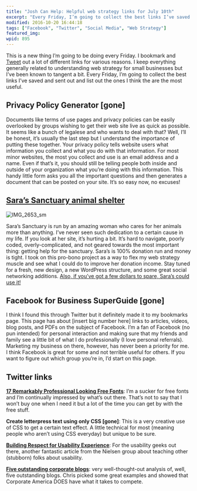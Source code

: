 ```yaml
---
title: "Josh Can Help: Helpful web strategy links for July 10th"
excerpt: "Every Friday, I’m going to collect the best links I’ve saved and sent out and list out the ones I think the are the most useful."
modified: 2016-10-20 16:44:18
tags: ["Facebook", "Twitter", "Social Media", "Web Strategy"]
featured_img:
wpid: 895
---
```



This is a new thing I’m going to be doing every Friday. I bookmark and [Tweet](http://twitter.com/joshcanhelp) out a lot of different links for various reasons. I keep everything generally related to understanding web strategy for small businesses but I’ve been known to tangent a bit. Every Friday, I’m going to collect the best links I’ve saved and sent out and list out the ones I think the are the most useful.

## Privacy Policy Generator [gone]

Documents like terms of use pages and privacy policies can be easily overlooked by groups wishing to get their web site live as quick as possible. It seems like a bunch of legalese and who wants to deal with that? Well, I’ll be honest, it’s usually the last step but I understand the importance of putting these together. Your privacy policy tells website users what information you collect and what you do with that information. For most minor websites, the most you collect and use is an email address and a name. Even if that’s it, you should still be telling people both inside and outside of your organization what you’re doing with this information. This handy little form asks you all the important questions and then generates a document that can be posted on your site. It’s so easy now, no excuses!

## [Sara’s Sanctuary animal shelter](http://saras-sanctuary.org/)

![IMG_2653_sm](/_images/2009/07/IMG_2653_sm.jpg "IMG_2653_sm")

Sara’s Sanctuary is run by an amazing woman who cares for her animals more than anything. I’ve never seen such dedication to a certain cause in my life. If you look at her site, it’s hurting a bit. It’s hard to navigate, poorly coded, overly-complicated, and not geared towards the most important thing: getting help for the sanctuary. Sara’s is 100% donation run and money is tight. I took on this pro-bono project as a way to flex my web strategy muscle and see what I could do to improve her donation income. Stay tuned for a fresh, new design, a new WordPress structure, and some great social networking additions. [Also, if you’ve got a few dollars to spare, Sara’s could use it!](http://saras-sanctuary.org/help-saras/donate-or-sponsor/#top)

## Facebook for Business SuperGuide [gone]

I think I found this through Twitter but it definitely made it to my bookmarks page. This page has about \[insert big number here\] links to articles, videos, blog posts, and PDFs on the subject of Facebook. I’m a fan of Facebook (no pun intended) for personal interaction and making sure that my friends and family see a little bit of what I do professionally (I love personal referrals). Marketing my business on there, however, has never been a priority for me. I think Facebook is great for some and not terrible useful for others. If you want to figure out which group you’re in, I’d start on this page.

Twitter links
-------------

**[17 Remarkably Professional Looking Free Fonts](https://webdesignledger.com/17-remarkably-professional-looking-free-fonts/)**: I’m a sucker for free fonts and I’m continually impressed by what’s out there. That’s not to say that I won’t buy one when I need it but a lot of the time you can get by with the free stuff.

**Create letterpress text using only CSS [gone]**: This is a very creative use of CSS to get a certain text effect. A little technical for most (meaning people who aren’t using CSS everyday) but unique to be sure.

**[Building Respect for Usability Experience](https://www.nngroup.com/articles/respect-for-usability-expertise/)**: For the usability geeks out there, another fantastic article from the Nielsen group about teaching other (stubborn) folks about usability.

**[Five outstanding corporate blogs](http://www.imediaconnection.com/articles/ported-articles/red-dot-articles/2009/jul/5-outstanding-corporate-blogs/)**: very well-thought-out analysis of, well, five outstanding blogs. Chris picked some great examples and showed that Corporate America DOES have what it takes to compete.
